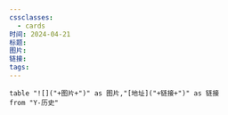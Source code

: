 ```yaml
---
cssclasses:
  - cards
时间: 2024-04-21
标题: 
图片: 
链接: 
tags:
---
```



```dataview
table "![]("+图片+")" as 图片,"[地址]("+链接+")" as 链接
from "Y-历史"
```

